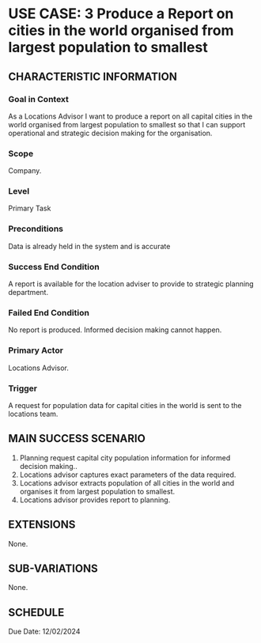 # USE CASE: 3 Produce a Report on cities in the world organised from largest population to smallest

## CHARACTERISTIC INFORMATION

### Goal in Context

As a Locations Advisor I want to produce a report on all capital cities in the world organised from largest population to smallest so that I can support operational and strategic decision making for the organisation.

### Scope

Company.

### Level

Primary Task

### Preconditions

Data is already held in the system and is accurate

### Success End Condition

A report is available for the location adviser to provide to strategic planning department.

### Failed End Condition

No report is produced. Informed decision making cannot happen.

### Primary Actor

Locations Advisor.

### Trigger

A request for population data for capital cities in the world is sent to the locations team.

## MAIN SUCCESS SCENARIO

1. Planning request capital city population information for informed decision making..
2. Locations advisor captures exact parameters of the data required.
3. Locations advisor extracts population of all cities in the world and organises it from largest population to smallest.
4. Locations advisor provides report to planning.

## EXTENSIONS

None.

## SUB-VARIATIONS

None.

## SCHEDULE

Due Date: 12/02/2024
